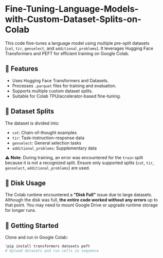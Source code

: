# Fine-Tuning-Language-Models-with-Custom-Dataset-Splits-on-Colab
This code fine-tunes a language model using multiple pre-split datasets (`cot`, `tir`, `genselect`, and `additional_problems`). It leverages Hugging Face Transformers and PEFT for efficient training on Google Colab.


## 🔧 Features

- Uses Hugging Face Transformers and Datasets.
- Processes `.parquet` files for training and evaluation.
- Supports multiple custom dataset splits.
- Suitable for Colab TPU/accelerator-based fine-tuning.

## 📂 Dataset Splits

The dataset is divided into:
- `cot`: Chain-of-thought examples
- `tir`: Task-instruction-response data
- `genselect`: General selection tasks
- `additional_problems`: Supplementary data

⚠️ **Note**: During training, an error was encountered for the `train` split because it is not a recognized split. Ensure only supported splits (`cot`, `tir`, `genselect`, `additional_problems`) are used.

## 💾 Disk Usage

The Colab runtime encountered a **"Disk Full"** issue due to large datasets. Although the disk was full, **the entire code worked without any errors** up to that point. You may need to mount Google Drive or upgrade runtime storage for longer runs.

## 🚀 Getting Started

Clone and run in Google Colab:
```python
!pip install transformers datasets peft
# Upload datasets and run cells in sequence
